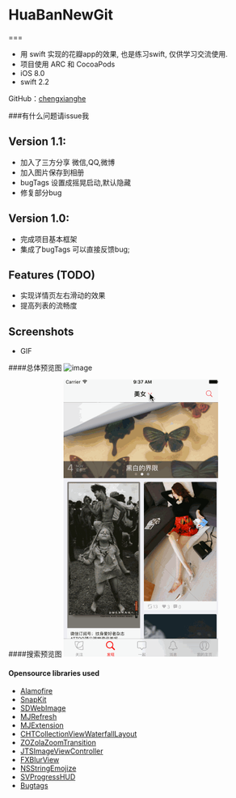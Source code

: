 # HuaBanNewGit 
===
- 用 swift 实现的花瓣app的效果, 也是练习swift, 仅供学习交流使用. 
- 项目使用 ARC 和 CocoaPods 
- iOS 8.0
- swift 2.2

GitHub：[chengxianghe](https://github.com/chengxianghe) 

###有什么问题请issue我

## Version 1.1:
- 加入了三方分享 微信,QQ,微博
- 加入图片保存到相册
- bugTags 设置成摇晃启动,默认隐藏
- 修复部分bug

## Version 1.0:
- 完成项目基本框架
- 集成了bugTags 可以直接反馈bug;

## Features (TODO)

- 实现详情页左右滑动的效果
- 提高列表的流畅度

## Screenshots

- GIF

####总体预览图
![image](https://github.com/chengxianghe/watch-gif/blob/master/watch5.gif?raw=true)

####搜索预览图
![image](https://github.com/chengxianghe/watch-gif/blob/master/HuaBan3.gif?raw=true)

#### Opensource libraries used

- [Alamofire](https://github.com/Alamofire/Alamofire)
- [SnapKit](https://github.com/SnapKit/SnapKit)
- [SDWebImage](https://github.com/rs/SDWebImage)
- [MJRefresh](https://github.com/CoderMJLee/MJRefresh)
- [MJExtension](https://github.com/CoderMJLee/MJExtension)
- [CHTCollectionViewWaterfallLayout](https://github.com/chiahsien/CHTCollectionViewWaterfallLayout)
- [ZOZolaZoomTransition](https://github.com/NewAmsterdamLabs/ZOZolaZoomTransition)
- [JTSImageViewController](https://github.com/jaredsinclair/JTSImageViewController)
- [FXBlurView](https://github.com/nicklockwood/FXBlurView)
- [NSStringEmojize](https://github.com/diy/NSStringEmojize)
- [SVProgressHUD](https://github.com/TransitApp/SVProgressHUD)
- [Bugtags](https://github.com/bugtags/Bugtags-iOS)

<!--## Licence-->

<!--This project uses MIT License.-->
